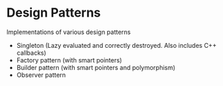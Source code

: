 # Design Patterns
Implementations of various design patterns

* Singleton (Lazy evaluated and correctly destroyed. Also includes C++ callbacks)
* Factory pattern (with smart pointers)
* Builder pattern (with smart pointers and polymorphism)
* Observer pattern
